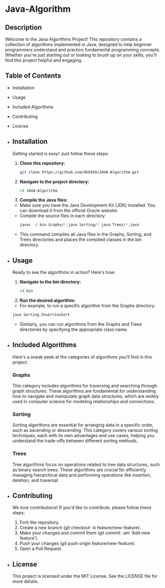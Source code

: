 # Java-Algorithm

## Description
Welcome to the Java Algorithms Project! This repository contains a collection of algorithms implemented in Java, designed to help beginner programmers understand and practice fundamental programming concepts. Whether you're just starting out or looking to brush up on your skills, you'll find this project helpful and engaging.

## Table of Contents
- Installation
- Usage
- Included Algorithms
- Contributing
- License

- ## Installation
  Getting started is easy! Just follow these steps:
  
  1. **Clone this repository:**
     ```bash
     git clone https://github.com/dkk934/JAVA-Algorithm.git
  2. **Navigate to the project directory:**
     ```bash
     cd JAVA-Algorithm
  3. **Compile the Java files:**
   - Make sure you have the Java Development Kit (JDK) installed. You can download it from the official Oracle website.
   - Compile the source files in each directory:
     ```bash
     javac -d bin Graphs/*.java Sorting/*.java Trees/*.java
   - This command compiles all Java files in the Graphs, Sorting, and Trees directories and places the compiled classes in the bin directory.
  
- ## Usage
  Ready to see the algorithms in action? Here's how:
  
  1. **Navigate to the bin directory:**
     ```bash
     cd bin
  2. **Run the desired algorithm:**
   - For example, to run a specific algorithm from the Graphs directory:
   ```bash
   java Sorting.InsertionSort
   ```
   - Similarly, you can run algorithms from the Graphs and Trees directories by specifying the appropriate class name.
  
- ## Included Algorithms
  Here's a sneak peek at the categories of algorithms you'll find in this project:

  ### Graphs
   This category includes algorithms for traversing and searching through graph structures. These algorithms are fundamental for understanding how to navigate and manipulate graph data       structures, which are widely used in computer science for modeling relationships and connections.

  ### Sorting
   Sorting algorithms are essential for arranging data in a specific order, such as ascending or descending. This category covers various sorting techniques, each with its own advantages     and use cases, helping you understand the trade-offs between different sorting methods.

  ### Trees
   Tree algorithms focus on operations related to tree data structures, such as binary search trees. These algorithms are crucial for efficiently managing hierarchical data and performing    operations like insertion, deletion, and traversal.
  
- ## Contributing
  We love contributions! If you'd like to contribute, please follow these steps:

  1. Fork the repository.
  2. Create a new branch (git checkout -b feature/new-feature).
  3. Make your changes and commit them (git commit -am 'Add new feature').
  4. Push your changes (git push origin feature/new-feature).
  5. Open a Pull Request.
 
- ## License
  This project is licensed under the MIT License. See the LICENSE file for more details.

